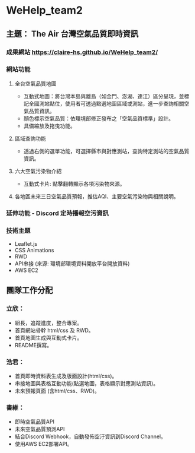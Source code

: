 # WeHelp_team2
## 主題： The Air 台灣空氣品質即時資訊
### 成果網站 https://claire-hs.github.io/WeHelp_team2/

### 網站功能

1. 全台空氣品質地圖
   * 互動式地圖：將台灣本島與離島（如金門、澎湖、連江）區分呈現，並標記全國測站點位，使用者可透過點選地圖區域或測站，進一步查詢相關空氣品質資訊。
   * 顏色標示空氣品質：依環境部修正發布之「空氣品質標準」設計。
   * 具備縮放及拖曳功能。

2. 區域查詢功能
   * 透過右側的選單功能，可選擇縣市與對應測站，查詢特定測站的空氣品質資訊。

3. 六大空氣污染物介紹
   * 互動式卡片: 點擊翻轉顯示各項污染物來源。

4. 各地區未來三日空氣品質預報，推估AQI、主要空氣污染物與相關說明。

### 延伸功能 - Discord 定時播報空污資訊


### 技術主題
* Leaflet.js
* CSS Animations
* RWD
* API串接 (來源: 環境部環境資料開放平台開放資料)
* AWS EC2 

## 團隊工作分配
### 立欣：
* 組長，追蹤進度，整合專案。
* 首頁網站骨幹 html/css 及 RWD。
* 首頁地圖生成與互動式卡片。
* README撰寫。

### 浩君：
* 首頁即時資料表生成及版面設計(html/css)。
* 串接地圖與表格互動功能(點選地圖，表格顯示對應測站資訊)。
* 未來預報頁面 (含html/css、RWD)。

### 書維：
* 即時空氣品質API
* 未來空氣品質預測API
* 結合Discord Webhook，自動發佈空汙資訊到Discord Channel。
* 使用AWS EC2部署API。
